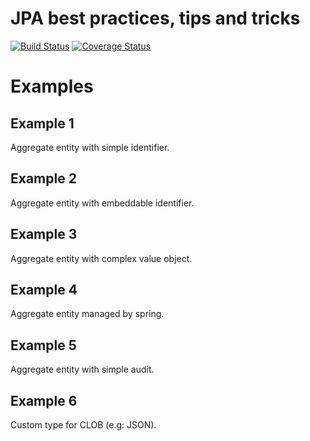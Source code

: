 # JPA best practices, tips and tricks

[![Build Status](https://travis-ci.org/mkuthan/example-jpa.png)](https://travis-ci.org/mkuthan/example-jpa) [![Coverage Status](https://coveralls.io/repos/mkuthan/example-jpa/badge.png)](https://coveralls.io/r/mkuthan/example-jpa)

Examples
========

Example 1
---------

Aggregate entity with simple identifier.

Example 2
---------

Aggregate entity with embeddable identifier. 


Example 3
---------

Aggregate entity with complex value object. 

Example 4
---------

Aggregate entity managed by spring.

Example 5
---------

Aggregate entity with simple audit.

Example 6
---------

Custom type for CLOB (e.g: JSON).
